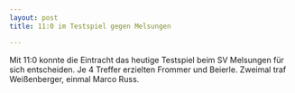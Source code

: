 ```yaml
---
layout: post
title: 11:0 im Testspiel gegen Melsungen

---
```


Mit 11:0 konnte die Eintracht das heutige Testspiel beim SV Melsungen für sich entscheiden. Je 4 Treffer erzielten Frommer und Beierle. Zweimal traf Weißenberger, einmal Marco Russ.


